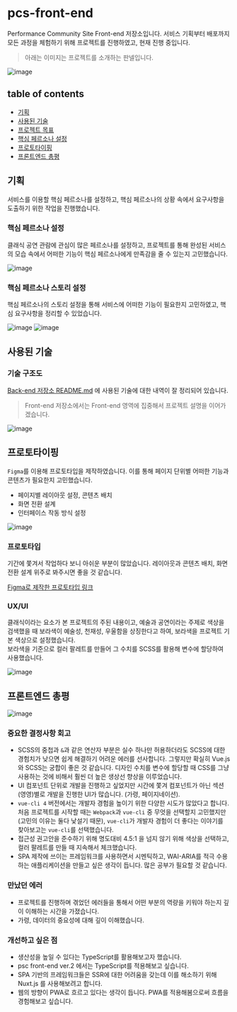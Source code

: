 # pcs-front-end
Performance Community Site Front-end 저장소입니다.
서비스 기획부터 배포까지 모든 과정을 체험하기 위해 프로젝트를 진행하였고, 현재 진행 중입니다.

> 아래는 이미지는 프로젝트를 소개하는 판넬입니다.  

![image](https://user-images.githubusercontent.com/60806840/88348206-c5247000-cd87-11ea-97dc-c679f2570dcd.png)

## table of contents
- [기획](#기획)
- [사용된 기술](#사용된-기술)
- [프로젝트 목표](#프로젝트-목표)
- [핵심 페르소나 설정](#핵심-페르소나-설정)
- [프로토타이핑](#프로토타이핑)
- [프론트엔드 총평](#프론트엔드-총평)


## 기획
서비스를 이용할 핵심 페르소나를 설정하고, 핵심 페르소나의 상황 속에서 요구사항을 도출하기 위한 작업을 진행했습니다.


### 핵심 페르소나 설정
클래식 공연 관람에 관심이 많은 페르소나를 설정하고, 프로젝트를 통해 완성된 서비스의 모습 속에서 어떠한 기능이 핵심 페르소나에게 만족감을 줄 수 있는지 고민했습니다.

![image](https://user-images.githubusercontent.com/60806840/88351317-d0c86480-cd90-11ea-9319-50f7ee652a33.png)

### 핵심 페르소나 스토리 설정
핵심 페르소나의 스토리 설정을 통해 서비스에 어떠한 기능이 필요한지 고민하였고, 핵심 요구사항을 정리할 수 있었습니다.

![image](https://user-images.githubusercontent.com/60806840/88351338-e6d62500-cd90-11ea-8018-bf0c3aa5b891.png)
![image](https://user-images.githubusercontent.com/60806840/88353402-45eb6800-cd98-11ea-8024-7c60c9b02f6b.png)



## 사용된 기술

### 기술 구조도
[Back-end 저장소 README.md](https://github.com/imseongtae/pcs-back-end#%EC%82%AC%EC%9A%A9%EB%90%9C-%EA%B8%B0%EC%88%A0) 에 사용된 기술에 대한 내역이 잘 정리되어 있습니다.   
> Front-end 저장소에서는 Front-end 영역에 집중해서 프로젝트 설명을 이어가겠습니다.

![image](https://user-images.githubusercontent.com/60806840/88347961-1aac4d00-cd87-11ea-9e29-b8fdd60f73ee.png)



## 프로토타이핑
`Figma`를 이용해 프로토타입을 제작하였습니다. 이를 통해 페이지 단위별 어떠한 기능과 콘텐츠가 필요한지 고민했습니다.

- 페이지별 레이아웃 설정, 콘텐츠 배치
- 화면 전환 설계
- 인터페이스 작동 방식 설정


![image](https://user-images.githubusercontent.com/60806840/88351214-834bf780-cd90-11ea-924e-07d0c9147acb.png)


### 프로토타입
기간에 쫓겨서 작업하다 보니 아쉬운 부분이 많았습니다. 레이아웃과 콘텐츠 배치, 화면 전환 설계 위주로 봐주시면 좋을 것 같습니다.

[Figma로 제작한 프로토타입 링크](https://www.figma.com/proto/IsrM1Pntk3ao0cySFj3IqU/Wireframe-Word-Cloud?node-id=96%3A234&viewport=97%2C217%2C0.07000724971294403&scaling=min-zoom)



### UX/UI
클래식이라는 요소가 본 프로젝트의 주된 내용이고, 예술과 공연이라는 주제로 색상을 검색했을 때 보라색이 예술성, 천재성, 우울함을 상징한다고 하여, 보라색을 프로젝트 기본 색상으로 설정했습니다.  
보라색을 기준으로 컬러 팔레트를 만들어 그 수치를 SCSS를 활용해 변수에 할당하여 사용했습니다.

![image](https://user-images.githubusercontent.com/60806840/88351230-8d6df600-cd90-11ea-8af0-e234d77668e2.png)



## 프론트엔드 총평
![image](https://user-images.githubusercontent.com/60806840/88351272-a5457a00-cd90-11ea-80cf-2705b8ad6405.png)

### 중요한 결정사항 회고
- SCSS의 중첩과 `&`과 같은 연산자 부분은 실수 하나만 허용하더라도 SCSS에 대한 경험치가 낮으면 쉽게 해결하기 어려운 에러를 선사합니다. 그렇지만 확실히 Vue.js와 SCSS는 궁합이 좋은 것 같습니다. 디자인 수치를 변수에 할당할 때 CSS를 그냥 사용하는 것에 비해서 훨씬 더 높은 생상선 향상을 이루었습니다.
- UI 컴포넌트 단위로 개발을 진행하고 싶었지만 시간에 쫓겨 컴포넌트가 아닌 섹션(영영)별로 개발을 진행한 UI가 많습니다. (가령, 페이지네이션).
- `vue-cli 4` 버전에서는 개발자 경험을 높이기 위한 다양한 시도가 많았다고 합니다. 처음 프로젝트를 시작할 때는 `Webpack`과 `vue-cli` 중 무엇을 선택할지 고민했지만(고민의 이유는 둘다 낯설기 때문), `vue-cli`가 개발자 경험이 더 좋다는 이야기를 찾아보고는 `vue-cli`를 선택했습니다.
- 접근성 권고안을 준수하기 위해 명도대비 4.5:1 을 넘지 않기 위해 색상을 선택하고, 컬러 팔레트를 만들 때 지속해서 체크했습니다. 
- SPA 제작에 쓰이는 프레임워크를 사용하면서 시멘틱하고, WAI-ARIA를 적극 수용하는 애플리케이션을 만들고 싶은 생각이 듭니다. 많은 공부가 필요할 것 같습니다.

### 만났던 에러
- 프로젝트를 진행하며 겪었던 에러들을 통해서 어떤 부분의 역량을 키워야 하는지 깊이 이해하는 시간을 가졌습니다.
- 가령, 데이터의 중요성에 대해 깊이 이해했습니다.

### 개선하고 싶은 점

- 생산성을 높일 수 있다는 TypeScript를 활용해보고자 했습니다.
- psc front-end ver.2 에서는 TypeScript를 적용해보고 싶습니다.
- SPA 기반의 프레임워크들은 SSR에 대한 어려움을 갖는데 이를 해소하기 위해 Nuxt.js 를 사용해보려고 합니다.
- 웹의 방향이 PWA로 흐르고 있다는 생각이 듭니다. PWA를 적용해봄으로써 흐름을 경험해보고 싶습니다.